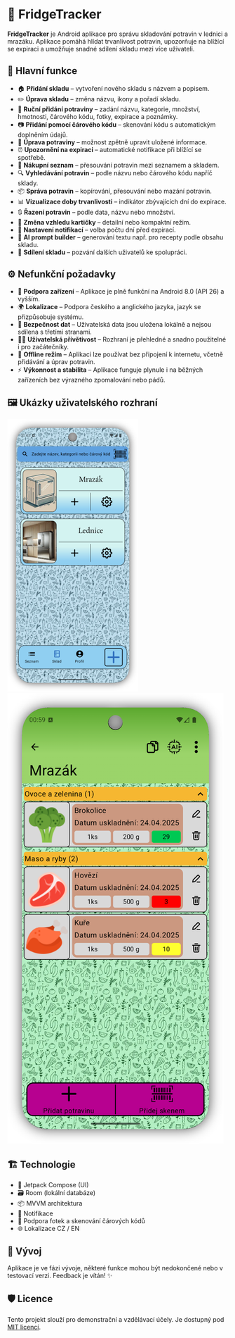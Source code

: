 # 🧊 FridgeTracker

**FridgeTracker** je Android aplikace pro správu skladování potravin v lednici a mrazáku. Aplikace pomáhá hlídat trvanlivost potravin, upozorňuje na blížící se expiraci a umožňuje snadné sdílení skladu mezi více uživateli.

## 📱 Hlavní funkce

- 🏠 **Přidání skladu** – vytvoření nového skladu s názvem a popisem.
- ✏️ **Úprava skladu** – změna názvu, ikony a pořadí skladu.
- 🥫 **Ruční přidání potraviny** – zadání názvu, kategorie, množství, hmotnosti, čárového kódu, fotky, expirace a poznámky.
- 📷 **Přidání pomocí čárového kódu** – skenování kódu s automatickým doplněním údajů.
- 🔄 **Úprava potraviny** – možnost zpětně upravit uložené informace.
- ⏰ **Upozornění na expiraci** – automatické notifikace při blížící se spotřebě.
- 🛒 **Nákupní seznam** – přesouvání potravin mezi seznamem a skladem.
- 🔍 **Vyhledávání potravin** – podle názvu nebo čárového kódu napříč sklady.
- 📦 **Správa potravin** – kopírování, přesouvání nebo mazání potravin.
- 📊 **Vizualizace doby trvanlivosti** – indikátor zbývajících dní do expirace.
- 🔃 **Řazení potravin** – podle data, názvu nebo množství.
- 🎴 **Změna vzhledu kartičky** – detailní nebo kompaktní režim.
- 📅 **Nastavení notifikací** – volba počtu dní před expirací.
- 🤖 **AI prompt builder** – generování textu např. pro recepty podle obsahu skladu.
- 👥 **Sdílení skladu** – pozvání dalších uživatelů ke spolupráci.

## ⚙️ Nefunkční požadavky

- 📱 **Podpora zařízení** – Aplikace je plně funkční na Android 8.0 (API 26) a vyšším.
- 🌍 **Lokalizace** – Podpora českého a anglického jazyka, jazyk se přizpůsobuje systému.
- 🔐 **Bezpečnost dat** – Uživatelská data jsou uložena lokálně a nejsou sdílena s třetími stranami.
- 🧑‍💻 **Uživatelská přívětivost** – Rozhraní je přehledné a snadno použitelné i pro začátečníky.
- 📴 **Offline režim** – Aplikaci lze používat bez připojení k internetu, včetně přidávání a úprav potravin.
- ⚡ **Výkonnost a stabilita** – Aplikace funguje plynule i na běžných zařízeních bez výrazného zpomalování nebo pádů.


## 🖼️ Ukázky uživatelského rozhraní

![Moje sklady](screenshots/czMojeSklady.png)
![Detail skladu](screenshots/czSklad.png)

## 🏗️ Technologie

- 🧠 Jetpack Compose (UI)
- 🗃️ Room (lokální databáze)
- 📦 MVVM architektura
- 🔔 Notifikace
- 📸 Podpora fotek a skenování čárových kódů
- 🌐 Lokalizace CZ / EN

## 🚧 Vývoj

Aplikace je ve fázi vývoje, některé funkce mohou být nedokončené nebo v testovací verzi. Feedback je vítán! ✨

## 🛡️ Licence

Tento projekt slouží pro demonstrační a vzdělávací účely. Je dostupný pod [MIT licencí](LICENSE).
